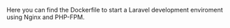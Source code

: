 Here you can find the Dockerfile to start a Laravel development enviroment using Nginx and PHP-FPM.
